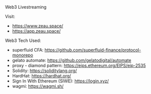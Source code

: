 Web3 Livestreaming

Visit:
- https://www.zeau.space/
- https://app.zeau.space/

Web3 Tech Used:
- superfluid CFA: https://github.com/superfluid-finance/protocol-monorepo
- gelato automate: https://github.com/gelatodigital/automate
- proxy - diamond pattern: https://eips.ethereum.org/EIPS/eip-2535
- Solidity: https://soliditylang.org/
- HardHat: https://hardhat.org/
- Sign In With Ethereum (SIWE): https://login.xyz/
- wagmi: https://wagmi.sh/
